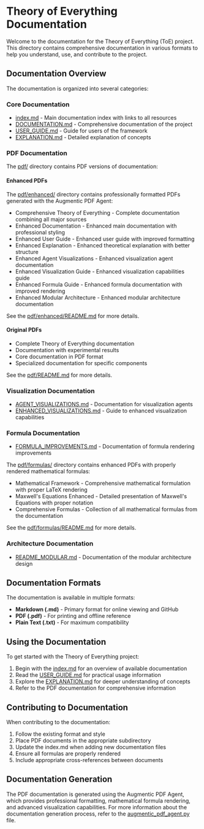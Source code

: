 # Theory of Everything Documentation

Welcome to the documentation for the Theory of Everything (ToE) project. This directory contains comprehensive documentation in various formats to help you understand, use, and contribute to the project.

## Documentation Overview

The documentation is organized into several categories:

### Core Documentation

- [index.md](index.md) - Main documentation index with links to all resources
- [DOCUMENTATION.md](DOCUMENTATION.md) - Comprehensive documentation of the project
- [USER_GUIDE.md](USER_GUIDE.md) - Guide for users of the framework
- [EXPLANATION.md](EXPLANATION.md) - Detailed explanation of concepts

### PDF Documentation

The [pdf/](pdf/) directory contains PDF versions of documentation:

#### Enhanced PDFs

The [pdf/enhanced/](pdf/enhanced/) directory contains professionally formatted PDFs generated with the Augmentic PDF Agent:

- Comprehensive Theory of Everything - Complete documentation combining all major sources
- Enhanced Documentation - Enhanced main documentation with professional styling
- Enhanced User Guide - Enhanced user guide with improved formatting
- Enhanced Explanation - Enhanced theoretical explanation with better structure
- Enhanced Agent Visualizations - Enhanced visualization agent documentation
- Enhanced Visualization Guide - Enhanced visualization capabilities guide
- Enhanced Formula Guide - Enhanced formula documentation with improved rendering
- Enhanced Modular Architecture - Enhanced modular architecture documentation

See the [pdf/enhanced/README.md](pdf/enhanced/README.md) for more details.

#### Original PDFs

- Complete Theory of Everything documentation
- Documentation with experimental results
- Core documentation in PDF format
- Specialized documentation for specific components

See the [pdf/README.md](pdf/README.md) for more details.

### Visualization Documentation

- [AGENT_VISUALIZATIONS.md](AGENT_VISUALIZATIONS.md) - Documentation for visualization agents
- [ENHANCED_VISUALIZATIONS.md](ENHANCED_VISUALIZATIONS.md) - Guide to enhanced visualization capabilities

### Formula Documentation

- [FORMULA_IMPROVEMENTS.md](FORMULA_IMPROVEMENTS.md) - Documentation of formula rendering improvements

The [pdf/formulas/](pdf/formulas/) directory contains enhanced PDFs with properly rendered mathematical formulas:

- Mathematical Framework - Comprehensive mathematical formulation with proper LaTeX rendering
- Maxwell's Equations Enhanced - Detailed presentation of Maxwell's Equations with proper notation
- Comprehensive Formulas - Collection of all mathematical formulas from the documentation

See the [pdf/formulas/README.md](pdf/formulas/README.md) for more details.

### Architecture Documentation

- [README_MODULAR.md](README_MODULAR.md) - Documentation of the modular architecture design

## Documentation Formats

The documentation is available in multiple formats:

- **Markdown (.md)** - Primary format for online viewing and GitHub
- **PDF (.pdf)** - For printing and offline reference
- **Plain Text (.txt)** - For maximum compatibility

## Using the Documentation

To get started with the Theory of Everything project:

1. Begin with the [index.md](index.md) for an overview of available documentation
2. Read the [USER_GUIDE.md](USER_GUIDE.md) for practical usage information
3. Explore the [EXPLANATION.md](EXPLANATION.md) for deeper understanding of concepts
4. Refer to the PDF documentation for comprehensive information

## Contributing to Documentation

When contributing to the documentation:

1. Follow the existing format and style
2. Place PDF documents in the appropriate subdirectory
3. Update the index.md when adding new documentation files
4. Ensure all formulas are properly rendered
5. Include appropriate cross-references between documents

## Documentation Generation

The PDF documentation is generated using the Augmentic PDF Agent, which provides professional formatting, mathematical formula rendering, and advanced visualization capabilities. For more information about the documentation generation process, refer to the [augmentic_pdf_agent.py](/theoryofeverything/augmentic_pdf_agent.py) file.
